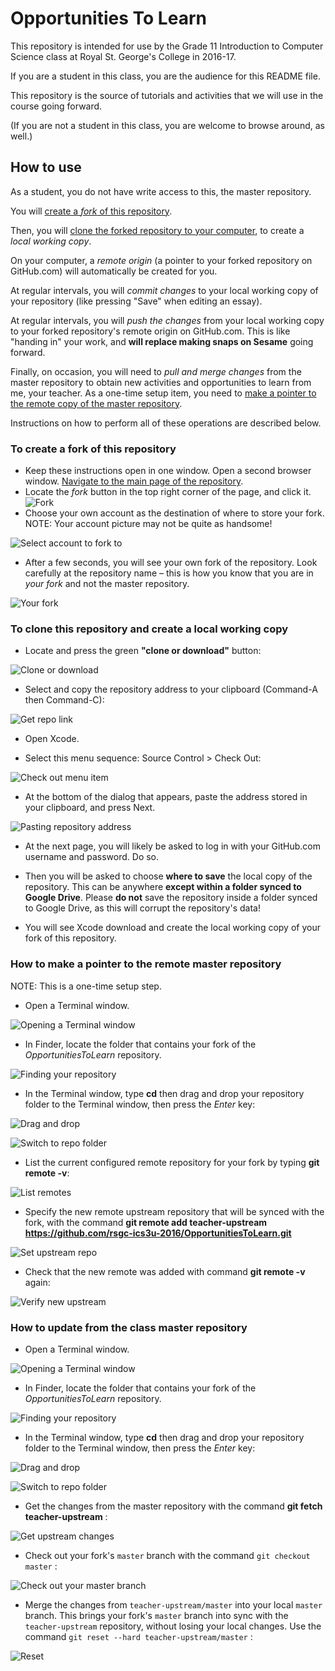 # Opportunities To Learn

This repository is intended for use by the Grade 11 Introduction to Computer Science class at Royal St. George's College in 2016-17.

If you are a student in this class, you are the audience for this README file.

This repository is the source of tutorials and activities that we will use in the course going forward.

(If you are not a student in this class, you are welcome to browse around, as well.)

## How to use

As a student, you do not have write access to this, the master repository.

You will [create a *fork* of this repository](https://github.com/rsgc-ics3u-2016/OpportunitiesToLearn/blob/master/README.md#to-create-a-fork-of-this-repository).

Then, you will [clone the forked repository to your computer](https://github.com/rsgc-ics3u-2016/OpportunitiesToLearn#to-clone-this-repository-and-create-a-local-working-copy), to create a *local working copy*.

On your computer, a *remote origin* (a pointer to your forked repository on GitHub.com) will automatically be created for you.

At regular intervals, you will *commit changes* to your local working copy of your repository (like pressing "Save" when editing an essay).

At regular intervals, you will *push the changes* from your local working copy to your forked repository's remote origin on GitHub.com. This is like "handing in" your work, and **will replace making snaps on Sesame** going forward.

Finally, on occasion, you will need to *pull and merge changes* from the master repository to obtain new activities and opportunities to learn from me, your teacher.  As a one-time setup item, you need to [make a pointer to the remote copy of the master repository](https://github.com/rsgc-ics3u-2016/OpportunitiesToLearn/blob/master/README.md#how-to-make-a-pointer-to-the-remote-master-repository).

Instructions on how to perform all of these operations are described below.

### To create a fork of this repository

* Keep these instructions open in one window. Open a second browser window. [Navigate to the main page of the repository](https://github.com/rsgc-ics3u-2016/OpportunitiesToLearn).
* Locate the *fork* button in the top right corner of the page, and click it.
![Fork](http://russellgordon.ca/rsgc/2016-17/ics3u/fork.png)
* Choose your own account as the destination of where to store your fork. NOTE: Your account picture may not be quite as handsome!

![Select account to fork to](http://russellgordon.ca/rsgc/2016-17/ics3u/account.png)

* After a few seconds, you will see your own fork of the repository. Look carefully at the repository name – this is how you know that you are in *your fork* and not the master repository.

![Your fork](http://russellgordon.ca/rsgc/2016-17/ics3u/yourfork.png)

### To clone this repository and create a local working copy

* Locate and press the green **"clone or download"** button:

![Clone or download](http://russellgordon.ca/rsgc/2016-17/ics3u/clone-button.png)

* Select and copy the repository address to your clipboard (Command-A then Command-C):

![Get repo link](http://russellgordon.ca/rsgc/2016-17/ics3u/repo-link.png)

* Open Xcode.

* Select this menu sequence: Source Control > Check Out:

![Check out menu item](http://russellgordon.ca/rsgc/2016-17/ics3u/checkout.png)

* At the bottom of the dialog that appears, paste the address stored in your clipboard, and press Next.

![Pasting repository address](http://russellgordon.ca/rsgc/2016-17/ics3u/repo-address.png)

* At the next page, you will likely be asked to log in with your GitHub.com username and password. Do so.

* Then you will be asked to choose **where to save** the local copy of the repository. This can be anywhere **except within a folder synced to Google Drive**.  Please **do not** save the repository inside a folder synced to Google Drive, as this will corrupt the repository's data!

* You will see Xcode download and create the local working copy of your fork of this repository.

### How to make a pointer to the remote master repository

NOTE: This is a one-time setup step.

* Open a Terminal window.

![Opening a Terminal window](http://russellgordon.ca/rsgc/2016-17/ics3u/terminal.png)

* In Finder, locate the folder that contains your fork of the *OpportunitiesToLearn* repository.

![Finding your repository](http://russellgordon.ca/rsgc/2016-17/ics3u/find-repo.png)

* In the Terminal window, type **cd** then drag and drop your repository folder to the Terminal window, then press the *Enter* key:

![Drag and drop](http://russellgordon.ca/rsgc/2016-17/ics3u/drag-and-drop.png)

![Switch to repo folder](http://russellgordon.ca/rsgc/2016-17/ics3u/switch-to-repo.png)

* List the current configured remote repository for your fork by typing **git remote -v**:

![List remotes](http://russellgordon.ca/rsgc/2016-17/ics3u/list-repos.png)

* Specify the new remote upstream repository that will be synced with the fork, with the command **git remote add teacher-upstream https://github.com/rsgc-ics3u-2016/OpportunitiesToLearn.git**

![Set upstream repo](http://russellgordon.ca/rsgc/2016-17/ics3u/set-upstream.png)

* Check that the new remote was added with command **git remote -v** again:

![Verify new upstream](http://russellgordon.ca/rsgc/2016-17/ics3u/verify-new-upstream.png)

### How to update from the class master repository

* Open a Terminal window.

![Opening a Terminal window](http://russellgordon.ca/rsgc/2016-17/ics3u/terminal.png)

* In Finder, locate the folder that contains your fork of the *OpportunitiesToLearn* repository.

![Finding your repository](http://russellgordon.ca/rsgc/2016-17/ics3u/find-repo.png)

* In the Terminal window, type **cd** then drag and drop your repository folder to the Terminal window, then press the *Enter* key:

![Drag and drop](http://russellgordon.ca/rsgc/2016-17/ics3u/drag-and-drop.png)

![Switch to repo folder](http://russellgordon.ca/rsgc/2016-17/ics3u/switch-to-repo.png)

* Get the changes from the master repository with the command **git fetch teacher-upstream** :

![Get upstream changes](http://russellgordon.ca/rsgc/2016-17/ics3u/fetch-upstream.png)

* Check out your fork's `master` branch with the command `git checkout master` :

![Check out your master branch](http://russellgordon.ca/rsgc/2016-17/ics3u/git-checkout-master.png)

* Merge the changes from `teacher-upstream/master` into your local `master` branch. This brings your fork's `master` branch into sync with the `teacher-upstream` repository, without losing your local changes. Use the command `git reset --hard teacher-upstream/master` :

![Reset](http://russellgordon.ca/rsgc/2016-17/ics3u/git-reset.png)




